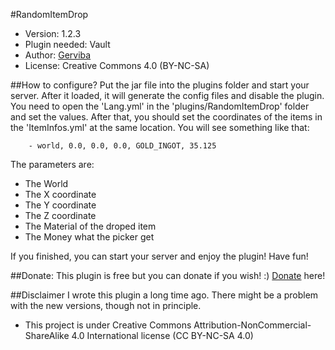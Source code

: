 #RandomItemDrop
 * Version: 1.2.3
 * Plugin needed: Vault
 * Author: [Gerviba]
 * License: Creative Commons 4.0 (BY-NC-SA)

##How to configure?
Put the jar file into the plugins folder and start your server. After it loaded, it will generate the config files and disable the plugin. You need to open the 'Lang.yml' in the 'plugins/RandomItemDrop' folder and set the values. After that, you should set the coordinates of the items in the 'ItemInfos.yml' at the same location. You will see something like that:

```
	- world, 0.0, 0.0, 0.0, GOLD_INGOT, 35.125
```

The parameters are:
 * The World
 * The X coordinate
 * The Y coordinate
 * The Z coordinate
 * The Material of the droped item
 * The Money what the picker get

If you finished, you can start your server and enjoy the plugin! Have fun!

##Donate: 
This plugin is free but you can donate if you wish! :)
[Donate] here!

##Disclaimer
I wrote this plugin a long time ago. There might be a problem with the new versions, though not in principle.

* This project is under Creative Commons Attribution-NonCommercial-ShareAlike 4.0 International license (CC BY-NC-SA 4.0)

[Gerviba]:https://github.com/Gerviba
[Donate]:https://www.paypal.com/cgi-bin/webscr?cmd=_s-xclick&hosted_button_id=64K9CU3CX3FV4